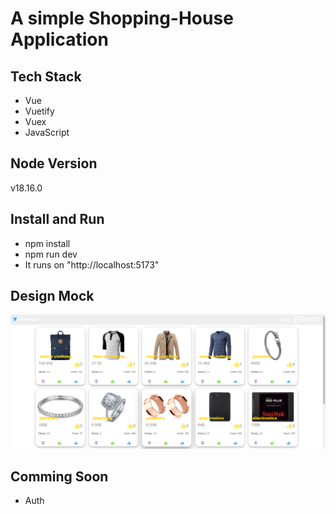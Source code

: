 # A simple Shopping-House Application

## Tech Stack

- Vue
- Vuetify
- Vuex
- JavaScript

## Node Version

v18.16.0

## Install and Run

- npm install
- npm run dev
- It runs on "http://localhost:5173"

## Design Mock

<img src="./public/shopping-house-app.png" />

## Comming Soon

- Auth